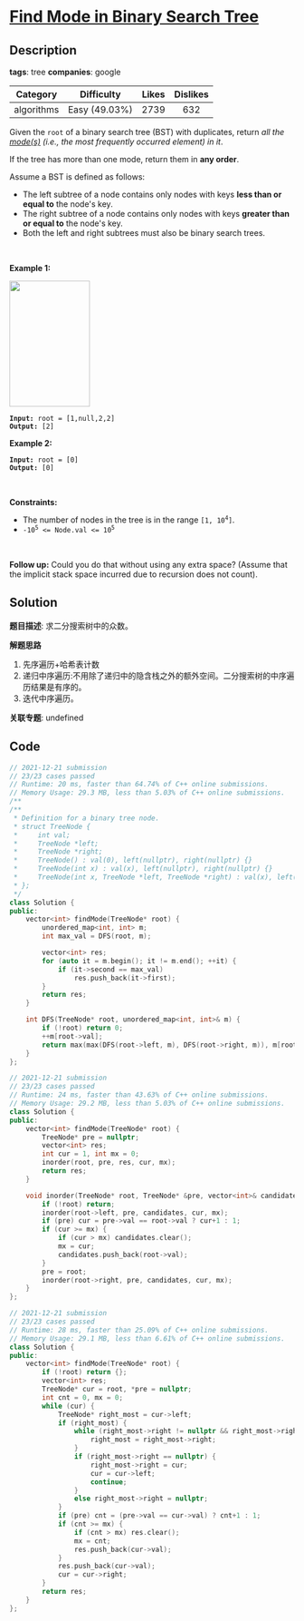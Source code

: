 # [Find Mode in Binary Search Tree](https://leetcode.com/problems/find-mode-in-binary-search-tree/description/)

## Description

**tags**: tree
**companies**: google

| Category | Difficulty | Likes | Dislikes |
| :------: | :--------: | :---: | :------: |
| algorithms | Easy (49.03%) | 2739 | 632 |

<p>Given the <code>root</code> of a binary search tree (BST) with duplicates, return <em>all the <a href="https://en.wikipedia.org/wiki/Mode_(statistics)" target="_blank">mode(s)</a> (i.e., the most frequently occurred element) in it</em>.</p>

<p>If the tree has more than one mode, return them in <strong>any order</strong>.</p>

<p>Assume a BST is defined as follows:</p>

<ul>
	<li>The left subtree of a node contains only nodes with keys <strong>less than or equal to</strong> the node&#39;s key.</li>
	<li>The right subtree of a node contains only nodes with keys <strong>greater than or equal to</strong> the node&#39;s key.</li>
	<li>Both the left and right subtrees must also be binary search trees.</li>
</ul>

<p>&nbsp;</p>
<p><strong class="example">Example 1:</strong></p>
<img alt="" src="https://assets.leetcode.com/uploads/2021/03/11/mode-tree.jpg" style="width: 142px; height: 222px;" />
<pre><code><strong>Input:</strong> root = [1,null,2,2]
<strong>Output:</strong> [2]</code></pre>

<p><strong class="example">Example 2:</strong></p>

<pre><code><strong>Input:</strong> root = [0]
<strong>Output:</strong> [0]</code></pre>

<p>&nbsp;</p>
<p><strong>Constraints:</strong></p>

<ul>
	<li>The number of nodes in the tree is in the range <code>[1, 10<sup>4</sup>]</code>.</li>
	<li><code>-10<sup>5</sup> &lt;= Node.val &lt;= 10<sup>5</sup></code></li>
</ul>

<p>&nbsp;</p>
<strong>Follow up:</strong> Could you do that without using any extra space? (Assume that the implicit stack space incurred due to recursion does not count).


## Solution

**题目描述**: 求二分搜索树中的众数。

**解题思路**

1. 先序遍历+哈希表计数
2. 递归中序遍历:不用除了递归中的隐含栈之外的额外空间。二分搜索树的中序遍历结果是有序的。
3. 迭代中序遍历。

**关联专题**: undefined

## Code

```cpp
// 2021-12-21 submission
// 23/23 cases passed
// Runtime: 20 ms, faster than 64.74% of C++ online submissions.
// Memory Usage: 29.3 MB, less than 5.03% of C++ online submissions.
/**
/**
 * Definition for a binary tree node.
 * struct TreeNode {
 *     int val;
 *     TreeNode *left;
 *     TreeNode *right;
 *     TreeNode() : val(0), left(nullptr), right(nullptr) {}
 *     TreeNode(int x) : val(x), left(nullptr), right(nullptr) {}
 *     TreeNode(int x, TreeNode *left, TreeNode *right) : val(x), left(left), right(right) {}
 * };
 */
class Solution {
public:
    vector<int> findMode(TreeNode* root) {
        unordered_map<int, int> m;
        int max_val = DFS(root, m);

        vector<int> res;
        for (auto it = m.begin(); it != m.end(); ++it) {
            if (it->second == max_val)
                res.push_back(it->first);
        }
        return res;
    }

    int DFS(TreeNode* root, unordered_map<int, int>& m) {
        if (!root) return 0;
        ++m[root->val];
        return max(max(DFS(root->left, m), DFS(root->right, m)), m[root->val]);
    }
};
```

```cpp
// 2021-12-21 submission
// 23/23 cases passed
// Runtime: 24 ms, faster than 43.63% of C++ online submissions.
// Memory Usage: 29.2 MB, less than 5.03% of C++ online submissions.
class Solution {
public:
    vector<int> findMode(TreeNode* root) {
        TreeNode* pre = nullptr;
        vector<int> res;
        int cur = 1, int mx = 0;
        inorder(root, pre, res, cur, mx);
        return res;
    }

    void inorder(TreeNode* root, TreeNode* &pre, vector<int>& candidates, int& cur, int& mx) {
        if (!root) return;
        inorder(root->left, pre, candidates, cur, mx);
        if (pre) cur = pre->val == root->val ? cur+1 : 1;
        if (cur >= mx) {
            if (cur > mx) candidates.clear();
            mx = cur;
            candidates.push_back(root->val);
        }
        pre = root;
        inorder(root->right, pre, candidates, cur, mx);
    }
};
```

```cpp
// 2021-12-21 submission
// 23/23 cases passed
// Runtime: 28 ms, faster than 25.09% of C++ online submissions.
// Memory Usage: 29.1 MB, less than 6.61% of C++ online submissions.
class Solution {
public:
    vector<int> findMode(TreeNode* root) {
        if (!root) return {};
        vector<int> res;
        TreeNode* cur = root, *pre = nullptr;
        int cnt = 0, mx = 0;
        while (cur) {
            TreeNode* right_most = cur->left;
            if (right_most) {
                while (right_most->right != nullptr && right_most->right != cur) {
                    right_most = right_most->right;
                }
                if (right_most->right == nullptr) {
                    right_most->right = cur;
                    cur = cur->left;
                    continue;
                }
                else right_most->right = nullptr;
            }
            if (pre) cnt = (pre->val == cur->val) ? cnt+1 : 1;
            if (cnt >= mx) {
                if (cnt > mx) res.clear();
                mx = cnt;
                res.push_back(cur->val);
            }
            res.push_back(cur->val);
            cur = cur->right;
        }
        return res;
    }
};
```
